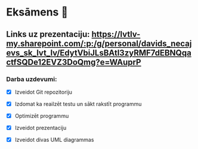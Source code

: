 # Eksāmens 🤯

## Links uz prezentaciju: https://lvtlv-my.sharepoint.com/:p:/g/personal/davids_necajevs_sk_lvt_lv/EdytVbiJLsBAtl3zyRMF7dEBNQqactfSQDe12EVZ3DoQmg?e=WAuprP

### Darba uzdevumi:
- [x] Izveidot Git repozitoriju
- [x] Izdomat ka reailzēt testu un sākt  rakstīt  programmu
- [x] Optimizēt programmu 
- [x] Izveidot prezentaciju
- [x] Izveidot divas UML diagrammas
  

